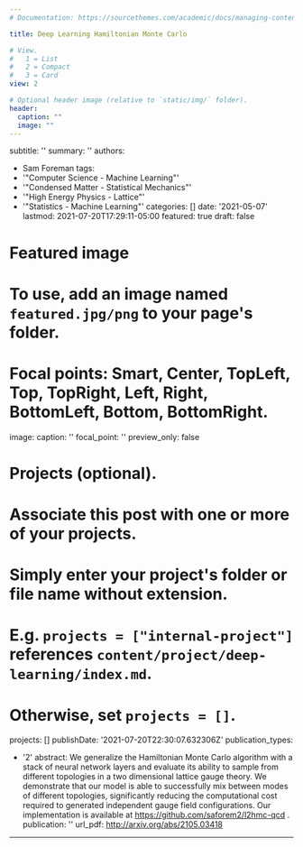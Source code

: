 ```yaml
---
# Documentation: https://sourcethemes.com/academic/docs/managing-content/

title: Deep Learning Hamiltonian Monte Carlo

# View.
#   1 = List
#   2 = Compact
#   3 = Card
view: 2

# Optional header image (relative to `static/img/` folder).
header:
  caption: ""
  image: ""
---
```

subtitle: ''
summary: ''
authors:
- Sam Foreman
tags:
- '"Computer Science - Machine Learning"'
- '"Condensed Matter - Statistical Mechanics"'
- '"High Energy Physics - Lattice"'
- '"Statistics - Machine Learning"'
categories: []
date: '2021-05-07'
lastmod: 2021-07-20T17:29:11-05:00
featured: true
draft: false

# Featured image
# To use, add an image named `featured.jpg/png` to your page's folder.
# Focal points: Smart, Center, TopLeft, Top, TopRight, Left, Right, BottomLeft, Bottom, BottomRight.
image:
  caption: ''
  focal_point: ''
  preview_only: false

# Projects (optional).
#   Associate this post with one or more of your projects.
#   Simply enter your project's folder or file name without extension.
#   E.g. `projects = ["internal-project"]` references `content/project/deep-learning/index.md`.
#   Otherwise, set `projects = []`.
projects: []
publishDate: '2021-07-20T22:30:07.632306Z'
publication_types:
- '2'
abstract: We generalize the Hamiltonian Monte Carlo algorithm with a stack of neural
  network layers and evaluate its ability to sample from different topologies in a
  two dimensional lattice gauge theory. We demonstrate that our model is able to successfully
  mix between modes of different topologies, significantly reducing the computational
  cost required to generated independent gauge field configurations. Our implementation
  is available at https://github.com/saforem2/l2hmc-qcd .
publication: ''
url_pdf: http://arxiv.org/abs/2105.03418
---
